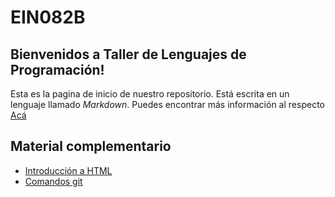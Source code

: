 # EIN082B

## Bienvenidos a **Taller de Lenguajes de Programación**!

Esta es la pagina de inicio de nuestro repositorio. Está escrita en un lenguaje llamado _Markdown_. Puedes encontrar más información al respecto [Acá](https://docs.github.com/es/get-started/writing-on-github)



## Material complementario

* [Introducción a HTML](https://developer.mozilla.org/es/docs/Web/HTML)
* [Comandos git](https://github.com/gdcodev/comandos-git)



